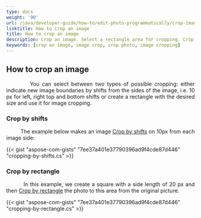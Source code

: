 ```yaml
---
type: docs
weight: '90'
url: /java/developer-guide/how-to/edit-photo-programmatically/crop-image
linktitle: How to crop an image
title: How to crop an image
description: Crop an image. Select a rectangle area for cropping. Crop photo by shifts.
keywords: [crop an image, image crop, crop photo, image cropping]
---
```


## How to crop an image

<p align='justify'>
&nbsp;&nbsp;&nbsp;&nbsp;&nbsp;&nbsp;&nbsp;&nbsp;
You can select between two types of possible cropping: either indicate new image boundaries by shifts from the sides of the image, i.e. 10 px for left, right top and bottom shifts or create a rectangle with the desired size and use it for image cropping. 
</p>

### Crop by shifts

<p align='justify'>
&nbsp;&nbsp;&nbsp;&nbsp;&nbsp;&nbsp;&nbsp;&nbsp;
The example below makes an image <a href="https://reference.aspose.com/imaging/java/aspose.imaging/rasterimage/crop/#rasterimagecrop-method-2-of-2">Crop by shifts</a> on 10px from each image side:
</p>

{{< gist "aspose-com-gists" "7ee37a401e37790396ad9f4cde87d446" "cropping-by-shifts.cs" >}}


### Crop by rectangle

<p align='justify'>
&nbsp;&nbsp;&nbsp;&nbsp;&nbsp;&nbsp;&nbsp;&nbsp;
In this example, we create a square with a side length of 20 px and then <a href="https://reference.aspose.com/imaging/java/aspose.imaging/rasterimage/crop/#rasterimagecrop-method-1-of-2">Crop by rectangle</a> the photo to this area from the original picture.
</p>

{{< gist "aspose-com-gists" "7ee37a401e37790396ad9f4cde87d446" "cropping-by-rectangle.cs" >}}
